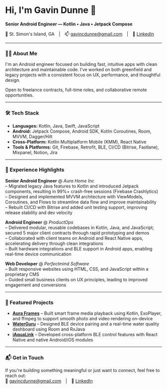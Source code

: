 # Hi, I'm Gavin Dunne 👋  
**Senior Android Engineer — Kotlin • Java • Jetpack Compose**

📍 St. Simon's Island, GA | 📫 [gavincdunne@gmail.com](mailto:gavincdunne@gmail.com) | 🔗 [LinkedIn](https://linkedin.com/in/dunnefortheday)

---

### 👨‍💻 About Me  
I'm an Android engineer focused on building fast, intuitive apps with clean architecture and maintainable code. I’ve worked on both greenfield and legacy projects with a consistent focus on UX, performance, and thoughtful design.

Open to freelance contracts, full-time roles, and collaborative remote opportunities.

---

### 🛠️ Tech Stack  
- **Languages:** Kotlin, Java, Swift, JavaScript  
- **Android:** Jetpack Compose, Android SDK, Kotlin Coroutines, Room, MVVM, Dagger/Hilt  
- **Cross-Platform:** Kotlin Multiplatform Mobile (KMM), React Native  
- **Tools & Platforms:** Git, Firebase, Retrofit, BLE, CI/CD (Bitrise, Fastlane), Mixpanel, Notion, Jira  

---

### 💼 Experience Highlights  

**Senior Android Engineer** @ *Aura Home Inc*  
– Migrated legacy Java features to Kotlin and introduced Jetpack components, resulting in 99%+ crash-free sessions (Firebase Crashlytics)  
– Designed and implemented MVVM architecture with ViewModels, Coroutines, and Flows to streamline data flow and improve maintainability  
– Rebuilt CI/CD with Bitrise and added unit testing support, improving release stability and dev velocity  

**Android Engineer** @ *ProductOps*  
– Delivered modular, reusable codebases in Kotlin, Java, and JavaScript; secured 5 major client contracts through rapid prototyping and demos  
– Collaborated with client teams on Android and React Native apps, accelerating delivery through clean integrations  
– Built hardware integrations and BLE support in Android apps, enabling real-time device communication  

**Web Developer** @ *Perfectmind Software*  
– Built responsive websites using HTML, CSS, and JavaScript within a proprietary CMS  
– Guided small business clients on UX principles, leading to improved engagement and conversions  

---

### 📱 Featured Projects  
- **[Aura Frames](https://play.google.com/store/apps/details?id=com.pushd.client)** – Built smart frame media playback using Kotlin, ExoPlayer, and ffmpeg to support smooth photo and video rendering on-device  
- **[WaterGuru](https://play.google.com/store/apps/details?id=com.waterguru.android)** – Designed BLE device pairing and a real-time water quality dashboard using Room and RxJava  
- **[iAquaLink](https://play.google.com/store/apps/details?id=com.zodiac.iaqualink)** – Developed cross-platform BLE control features with React Native and native Android/iOS modules  

---

### 📬 Get in Touch  
If you're building something meaningful or just want to connect, feel free to reach out:  
📧 [gavincdunne@gmail.com](mailto:gavincdunne@gmail.com) | 🔗 [LinkedIn](https://linkedin.com/in/dunnefortheday)
